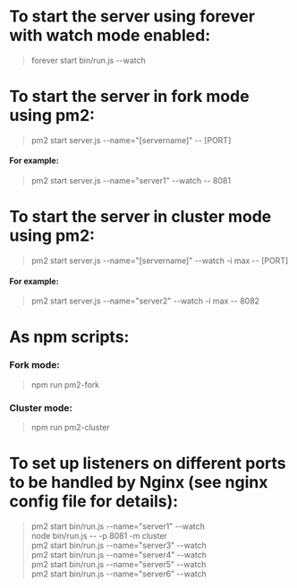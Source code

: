 # To start the server using forever with watch mode enabled:
>forever start bin/run.js --watch

# To start the server in fork mode using pm2:  
>pm2 start server.js --name="[servername]" -- [PORT]  
#### For example:  
>pm2 start server.js --name="server1" --watch -- 8081

# To start the server in cluster mode using pm2:  
>pm2 start server.js --name="[servername]" --watch -i max -- [PORT]  
#### For example:  
>pm2 start server.js --name="server2" --watch -i max -- 8082

# As npm scripts:  
### Fork mode:
>npm run pm2-fork
### Cluster mode:
>npm run pm2-cluster

# To set up listeners on different ports to be handled by Nginx (see nginx config file for details):
>pm2 start bin/run.js --name="server1" --watch  
>node bin/run.js -- -p 8081 -m cluster  
>pm2 start bin/run.js --name="server3" --watch  
>pm2 start bin/run.js --name="server4" --watch  
>pm2 start bin/run.js --name="server5" --watch  
>pm2 start bin/run.js --name="server6" --watch 
